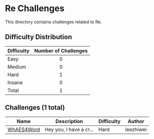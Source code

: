 # Re Challenges
This directory contains challenges related to Re.

## Difficulty Distribution
| Difficulty | Number of Challenges |
| ---------- |:--------------------:|
| Easy | 0 |
| Medium | 0 |
| Hard | 1 |
| Insane | 0 |
| Total | 1 |

## Challenges (1 total)
| Name | Description | Difficulty | Author |
| ---- | ----------- | ---------- | ------ |
| [WhAES4Word](<./WhAES4Word>) | Hey you, I have a cr... | Hard | leezhiwei |
